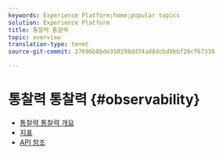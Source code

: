 ```yaml
---
keywords: Experience Platform;home;popular topics
solution: Experience Platform
title: 통찰력 통찰력
topic: overview
translation-type: tm+mt
source-git-commit: 27696b8bde310198dd74ad8dcbd9bbf29cf67338

---
```



# 통찰력 통찰력 {#observability}

* [통찰력 통찰력 개요](home.md)
* [지표](metrics.md)
* [API 참조](https://www.adobe.io/apis/experienceplatform/home/api-reference.html#!acpdr/swagger-specs/observability-insights.yaml)
